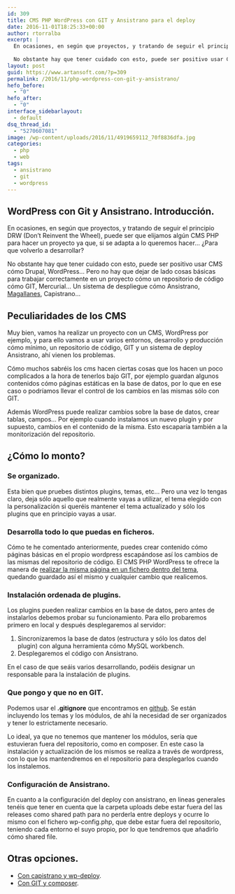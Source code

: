 ```yaml
---
id: 309
title: CMS PHP WordPress con GIT y Ansistrano para el deploy
date: 2016-11-01T18:25:33+00:00
author: rtorralba
excerpt: |
  En ocasiones, en según que proyectos, y tratando de seguir el principio DRW (Don't Reinvent the Wheel), puede ser que elijamos algún CMS para hacer un proyecto ya que, si se adapta a lo queremos hacer... ¿Para que volverlo a desarrollar?
  
  No obstante hay que tener cuidado con esto, puede ser positivo usar CMS cómo Drupal, Wordpress... Pero no hay que dejar de lado cosas básicas para trabajar correctamente en un proyecto cómo un repositorio de código cómo GIT, Mercurial... Un sistema de despliegue cómo Ansistrano, Magallanes, Capistrano...
layout: post
guid: https://www.artansoft.com/?p=309
permalink: /2016/11/php-wordpress-con-git-y-ansistrano/
hefo_before:
  - "0"
hefo_after:
  - "0"
interface_sidebarlayout:
  - default
dsq_thread_id:
  - "5270607081"
image: /wp-content/uploads/2016/11/4919659112_70f8836dfa.jpg
categories:
  - php
  - web
tags:
  - ansistrano
  - git
  - wordpress
---
```

## WordPress con Git y Ansistrano. Introducción.

En ocasiones, en según que proyectos, y tratando de seguir el principio DRW (Don&#8217;t Reinvent the Wheel), puede ser que elijamos algún CMS PHP para hacer un proyecto ya que, si se adapta a lo queremos hacer&#8230; ¿Para que volverlo a desarrollar?

No obstante hay que tener cuidado con esto, puede ser positivo usar CMS cómo Drupal, WordPress&#8230; Pero no hay que dejar de lado cosas básicas para trabajar correctamente en un proyecto cómo un repositorio de código cómo GIT, Mercurial&#8230; Un sistema de despliegue cómo Ansistrano, [Magallanes](https://www.artansoft.com/2015/12/magallanes-herramienta-para-deploy-en-php/), Capistrano&#8230;

## Peculiaridades de los CMS

Muy bien, vamos ha realizar un proyecto con un CMS, WordPress por ejemplo, y para ello vamos a usar varios entornos, desarrollo y producción cómo mínimo, un repositorio de código, GIT y un sistema de deploy Ansistrano, ahí vienen los problemas.

Cómo muchos sabréis los cms hacen ciertas cosas que los hacen un poco complicados a la hora de tenerlos bajo GIT, por ejemplo guardan algunos contenidos cómo páginas estáticas en la base de datos, por lo que en ese caso o podríamos llevar el control de los cambios en las mismas sólo con GIT.

Además WordPress puede realizar cambios sobre la base de datos, crear tablas, campos&#8230; Por ejemplo cuando instalamos un nuevo plugin y por supuesto, cambios en el contenido de la misma. Esto escaparía también a la monitorización del repositorio.

## ¿Cómo lo monto?

### Se organizado.

Esta bien que pruebes distintos plugins, temas, etc&#8230; Pero una vez lo tengas claro, deja sólo aquello que realmente vayas a utilizar, el tema elegido con la personalización si queréis mantener el tema actualizado y sólo los plugins que en principio vayas a usar.

### Desarrolla todo lo que puedas en ficheros.

Cómo te he comentado anteriormente, puedes crear contenido cómo páginas básicas en el propio wordpress escapándose así los cambios de las mismas del repositorio de código. El CMS PHP WordPress te ofrece la manera de [realizar la misma página en un fichero dentro del tema](https://make.wordpress.org/themes/2014/06/28/correct-handling-of-static-front-page-and-custom-blog-posts-index-template/), quedando guardado así el mismo y cualquier cambio que realicemos.

### Instalación ordenada de plugins.

Los plugins pueden realizar cambios en la base de datos, pero antes de instalarlos debemos probar su funcionamiento. Para ello probaremos primero en local y después desplegaremos al servidor:

  1. Sincronizaremos la base de datos (estructura y sólo los datos del plugin) con alguna herramienta cómo MySQL workbench.
  2. Desplegaremos el código con Ansistrano.

En el caso de que seáis varios desarrollando, podéis designar un responsable para la instalación de plugins.

### Que pongo y que no en GIT.

Podemos usar el **.gitignore** que encontramos en [github](https://github.com/github/gitignore/blob/master/WordPress.gitignore). Se están incluyendo los temas y los módulos, de ahí la necesidad de ser organizados y tener lo estrictamente necesario.

Lo ideal, ya que no tenemos que mantener los módulos, sería que estuvieran fuera del repositorio, como en composer. En este caso la instalación y actualización de los mismos se realiza a través de wordpress, con lo que los mantendremos en el repositorio para desplegarlos cuando los instalemos.

### Configuración de Ansistrano.

En cuanto a la configuración del deploy con ansistrano, en lineas generales tenéis que tener en cuenta que la carpeta uploads debe estar fuera del las releases como shared path para no perderla entre deploys y ocurre lo mismo con el fichero wp-config.php, que debe estar fuera del repositorio, teniendo cada entorno el suyo propio, por lo que tendremos que añadirlo cómo shared file.

## Otras opciones.

  * [Con capistrano y wp-deploy](https://elbauldelprogramador.com/crear-un-entorno-de-desarrollo-para-wordpress-con-git-capistrano-y-wp-deploy/).
  * [Con GIT y composer](https://deliciousbrains.com/storing-wordpress-in-git/).
